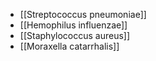- [[Streptococcus pneumoniae]]
- [[Hemophilus influenzae]]
- [[Staphylococcus aureus]]
- [[Moraxella catarrhalis]] 